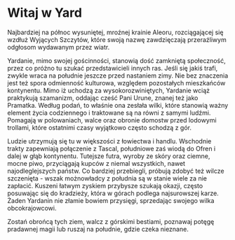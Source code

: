 # Witaj w Yard
Najbardziej na północ wysuniętej, mroźnej krainie Aleoru, rozciągającej się wzdłuż Wyjących Szczytów, które swoją nazwę zawdzięczają przeraźliwym odgłosom wydawanym przez wiatr. 

Yardanie, mimo swojej gościnności, stanowią dość zamkniętą społeczność, przez co próżno tu szukać przedstawicieli innych ras. Jeśli się jakiś trafi, zwykle wraca na południe jeszcze przed nastaniem zimy. Nie bez znaczenia jest też spora odmienność kulturowa, względem pozostałych mieszkańców kontynentu. Mimo iż uchodzą za wysokorozwiniętych, Yardanie wciąż praktykują szamanizm, oddając cześć Pani Urune, znanej też jako Pramatka. Według podań, to właśnie ona zesłała wilki, które stanowią ważny element życia codziennego i traktowane są na równi z samymi ludźmi. Pomagają w polowaniach, walce oraz obronie domostw przed lodowymi trollami, które ostatnimi czasy wyjątkowo często schodzą z gór.

Ludzie utrzymują się tu w większości z łowiectwa i handlu. Wschodnie trakty zapewniają połączenie z Tascal, południowe zaś wiodą do Ofren i dalej w głąb kontynentu. Tutejsze futra, wyroby ze skóry oraz ciemne, mocne piwo, przyciągają kupców z niemal wszystkich, nawet najodleglejszych państw. Co bardziej przebiegli, próbują zdobyć też wilcze szczenięta - wszak możnowładcy z południa są w stanie wiele za nie zapłacić. Kuszeni łatwym zyskiem przybysze szukają okazji, często posuwając się do kradzieży, która w górach podlega najsurowszej karze. Żaden Yardanin nie złamie bowiem przysięgi, sprzedając swojego wilka obcokrajowcowi.

Zostań obrońcą tych ziem, walcz z górskimi bestiami, poznawaj potęgę pradawnej magii lub ruszaj na południe, gdzie czeka nieznane.